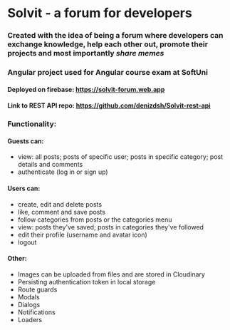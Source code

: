 # Solvit - a forum for developers 
### Created with the idea of being a forum where developers can exchange knowledge, help each other out, promote their projects and most importantly *share memes*
### Angular project used for Angular course exam at SoftUni 
#### Deployed on firebase: https://solvit-forum.web.app
#### Link to REST API repo: https://github.com/denizdsh/Solvit-rest-api

### Functionality:
#### Guests can:
- view: all posts; posts of specific user; posts in specific category; post details and comments
- authenticate (log in or sign up)
#### Users can:
- create, edit and delete posts
- like, comment and save posts
- follow categories from posts or the categories menu
- view: posts they've saved; posts in categories they've followed 
- edit their profile (username and avatar icon)
- logout
#### Other:
- Images can be uploaded from files and are stored in Cloudinary
- Persisting authentication token in local storage
- Route guards
- Modals
- Dialogs
- Notifications
- Loaders

